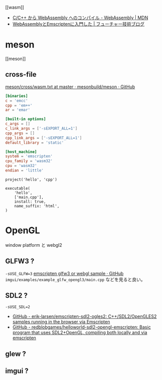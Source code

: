 [[wasm]]

- [C/C++ から WebAssembly へのコンパイル - WebAssembly | MDN](https://developer.mozilla.org/ja/docs/WebAssembly/C_to_Wasm)
- [WebAssemblyとEmscriptenに入門した | フューチャー技術ブログ](https://future-architect.github.io/articles/20230517a/)

# meson
[[meson]]
## cross-file
[meson/cross/wasm.txt at master · mesonbuild/meson · GitHub](https://github.com/mesonbuild/meson/blob/master/cross/wasm.txt)
```toml
[binaries]
c = 'emcc'
cpp = 'em++'
ar = 'emar'

[built-in options]
c_args = []
c_link_args = ['-sEXPORT_ALL=1']
cpp_args = []
cpp_link_args = ['-sEXPORT_ALL=1']
default_library = 'static'

[host_machine]
system = 'emscripten'
cpu_family = 'wasm32'
cpu = 'wasm32'
endian = 'little'
```

```meson
project('hello', 'cpp')

executable(
    'hello',
    ['main.cpp'],
    install: true,
    name_suffix: 'html',
)
```

# OpenGL
window platform と webgl2

## GLFW3 ?
`-sUSE_GLFW=3`
[emscripten glfw3 or webgl sample · GitHub](https://gist.github.com/ousttrue/0f3a11d5d28e365b129fe08f18f4e141)
`imgui/examples/example_glfw_opengl3/main.cpp` などを見ると良い。

## SDL2 ?
`-sUSE_SDL=2`
- [GitHub - erik-larsen/emscripten-sdl2-ogles2: C++/SDL2/OpenGLES2 samples running in the browser via Emscripten](https://github.com/erik-larsen/emscripten-sdl2-ogles2/tree/master)
- [GitHub - redblobgames/helloworld-sdl2-opengl-emscripten: Basic program that uses SDL2+OpenGL, compiling both locally and via emscripten](https://github.com/redblobgames/helloworld-sdl2-opengl-emscripten)

## glew ?

## imgui ?
